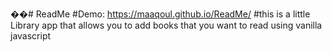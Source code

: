 ��# ReadMe
#Demo:  https://maaqoul.github.io/ReadMe/
#this is a little Library app that allows you to add books that you want to read using vanilla javascript
